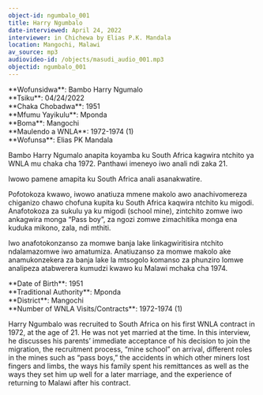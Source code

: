 ```yaml
---
object-id: ngumbalo_001
title: Harry Ngumbalo
date-interviewed: April 24, 2022
interviewer: in Chichewa by Elias P.K. Mandala
location: Mangochi, Malawi
av_source: mp3
audiovideo-id: /objects/masudi_audio_001.mp3
objectid: ngumbalo_001
---
```

<div class="lang-content chichewa" markdown="1">
**Wofunsidwa**: Bambo Harry Ngumalo<br />
**Tsiku**: 04/24/2022<br />
**Chaka Chobadwa**: 1951<br />
**Mfumu Yayikulu**: Mponda<br />
**Boma**: Mangochi<br />
**Maulendo a WNLA**: 1972-1974 (1)<br />
**Wofunsa**: Elias PK Mandala

Bambo Harry Ngumalo anapita koyamba ku South Africa kagwira ntchito ya WNLA mu chaka cha 1972. Panthawi imeneyo iwo anali ndi zaka 21.

Iwowo pamene amapita ku South Africa anali asanakwatire.

Pofotokoza kwawo, iwowo anatiuza mmene makolo awo anachivomereza chiganizo chawo chofuna kupita ku South Africa kaqwira ntchito ku migodi. Anafotokoza za sukulu ya ku migodi (school mine), zintchito zomwe iwo ankagwira monga “Pass boy”, za ngozi zomwe zimachitika monga ena kuduka mikono, zala, ndi mthiti.

Iwo anafotokonzanso za momwe banja lake linkagwiritisira ntchito ndalamazomwe iwo amatumiza. Anatiuzanso za momwe makolo ake anamukonzekera za banja lake la mtsogolo komanso za phunziro lomwe analipeza atabwerera kumudzi kwawo ku Malawi mchaka cha 1974.
</div>
<div class="lang-content english" markdown="1">
**Date of Birth**: 1951<br />
**Traditional Authority**: Mponda<br />
**District**: Mangochi<br />
**Number of WNLA Visits/Contracts**: 1972-1974 (1)

Harry Ngumbalo was recruited to South Africa on his first WNLA contract in 1972, at the age of 21. He was not yet married at the time. In this interview, he discusses his parents’ immediate acceptance of his decision to join the migration, the recruitment process, “mine school” on arrival, different roles in the mines such as “pass boys,” the accidents in which other miners lost fingers and limbs, the ways his family spent his remittances as well as the ways they set him up well for a later marriage, and the experience of returning to Malawi after his contract.
</div>

